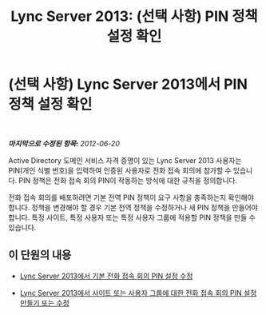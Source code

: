 ﻿---
title: 'Lync Server 2013: (선택 사항) PIN 정책 설정 확인'
TOCTitle: (선택 사항) PIN 정책 설정 확인
ms:assetid: d000d2e7-dfd8-4dea-b1ff-f5385d0cfff3
ms:mtpsurl: https://technet.microsoft.com/ko-kr/library/Gg398892(v=OCS.15)
ms:contentKeyID: 49305099
ms.date: 08/24/2015
mtps_version: v=OCS.15
ms.translationtype: HT
---

# (선택 사항) Lync Server 2013에서 PIN 정책 설정 확인

 

_**마지막으로 수정된 항목:** 2012-06-20_

Active Directory 도메인 서비스 자격 증명이 있는 Lync Server 2013 사용자는 PIN(개인 식별 번호)을 입력하여 인증된 사용자로 전화 접속 회의에 참가할 수 있습니다. PIN 정책은 전화 접속 회의 PIN이 작동하는 방식에 대한 규칙을 정의합니다.

전화 접속 회의를 배포하려면 기본 전역 PIN 정책이 요구 사항을 충족하는지 확인해야 합니다. 정책을 변경해야 할 경우 기본 전역 정책을 수정하거나 새 PIN 정책을 만들어야 합니다. 특정 사이트, 특정 사용자 또는 특정 사용자 그룹에 적용할 PIN 정책을 만들 수 있습니다.

## 이 단원의 내용

  - [Lync Server 2013에서 기본 전화 접속 회의 PIN 설정 수정](lync-server-2013-modify-the-default-dial-in-conferencing-pin-settings.md)

  - [Lync Server 2013에서 사이트 또는 사용자 그룹에 대한 전화 접속 회의 PIN 설정 만들기 또는 수정](lync-server-2013-create-or-modify-dial-in-conferencing-pin-settings-for-a-site-or-group-of-users.md)

